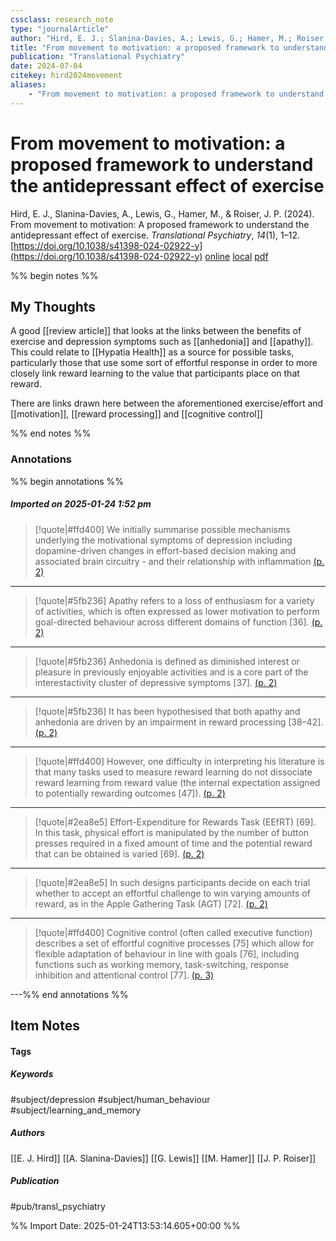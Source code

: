 ```yaml
---
cssclass: research_note
type: "journalArticle"
author: "Hird, E. J.; Slanina-Davies, A.; Lewis, G.; Hamer, M.; Roiser, J. P."
title: "From movement to motivation: a proposed framework to understand the antidepressant effect of exercise"
publication: "Translational Psychiatry"
date: 2024-07-04
citekey: hird2024movement
aliases: 
    - "From movement to motivation: a proposed framework to understand the antidepressant effect of exercise"
---
```


# From movement to motivation: a proposed framework to understand the antidepressant effect of exercise

Hird, E. J., Slanina-Davies, A., Lewis, G., Hamer, M., & Roiser, J. P. (2024). From movement to motivation: A proposed framework to understand the antidepressant effect of exercise. _Translational Psychiatry_, _14_(1), 1–12. [https://doi.org/10.1038/s41398-024-02922-y](https://doi.org/10.1038/s41398-024-02922-y)
[online](http://zotero.org/users/7162438/items/TKNIEEVF) [local](zotero://select/library/items/TKNIEEVF) [pdf](file:///home/gjc216/Zotero/storage/EJP7F56L/Hird%20et%20al.%20-%202024%20-%20From%20movement%20to%20motivation%20a%20proposed%20framework%20to%20understand%20the%20antidepressant%20effect%20of%20exercis.pdf)
 

 
%% begin notes %%

## My Thoughts

A good [[review article]] that looks at the links between the benefits of exercise and depression symptoms such as [[anhedonia]] and [[apathy]]. This could relate to [[Hypatia Health]] as a source for possible tasks, particularly those that use some sort of effortful response in order to more closely link reward learning to the value that participants place on that reward.

There are links drawn here between the aforementioned exercise/effort and [[motivation]], [[reward processing]] and [[cognitive control]]

%% end notes %%

### Annotations

%% begin annotations %%

##### Imported on 2025-01-24 1:52 pm
>[!quote|#ffd400]
>We initially summarise possible mechanisms underlying the motivational symptoms of depression including dopamine-driven changes in effort-based decision making and associated brain circuitry - and their relationship with inflammation [(p. 2)](zotero://open-pdf/library/items/EJP7F56L?page=2&annotation=ALZT99EG)

---
>[!quote|#5fb236]
>Apathy refers to a loss of enthusiasm for a variety of activities, which is often expressed as lower motivation to perform goal-directed behaviour across different domains of function [36]. [(p. 2)](zotero://open-pdf/library/items/EJP7F56L?page=2&annotation=GKMU34UW)

---
>[!quote|#5fb236]
>Anhedonia is defined as diminished interest or pleasure in previously enjoyable activities and is a core part of the interestactivity cluster of depressive symptoms [37]. [(p. 2)](zotero://open-pdf/library/items/EJP7F56L?page=2&annotation=ZVXH7H3A)

---
>[!quote|#5fb236]
>It has been hypothesised that both apathy and anhedonia are driven by an impairment in reward processing [38–42]. [(p. 2)](zotero://open-pdf/library/items/EJP7F56L?page=2&annotation=8CUGEJCS)

---
>[!quote|#ffd400]
>However, one difficulty in interpreting his literature is that many tasks used to measure reward learning do not dissociate reward learning from reward value (the internal expectation assigned to potentially rewarding outcomes [47]). [(p. 2)](zotero://open-pdf/library/items/EJP7F56L?page=2&annotation=U98CBBYD)

---
>[!quote|#2ea8e5]
>Effort-Expenditure for Rewards Task (EEfRT) [69]. In this task, physical effort is manipulated by the number of button presses required in a fixed amount of time and the potential reward that can be obtained is varied [69]. [(p. 2)](zotero://open-pdf/library/items/EJP7F56L?page=2&annotation=Z4NY4TA5)

---
>[!quote|#2ea8e5]
>In such designs participants decide on each trial whether to accept an effortful challenge to win varying amounts of reward, as in the Apple Gathering Task (AGT) [72]. [(p. 2)](zotero://open-pdf/library/items/EJP7F56L?page=2&annotation=I9W6N6K3)

---
>[!quote|#ffd400]
>Cognitive control (often called executive function) describes a set of effortful cognitive processes [75] which allow for flexible adaptation of behaviour in line with goals [76], including functions such as working memory, task-switching, response inhibition and attentional control [77]. [(p. 3)](zotero://open-pdf/library/items/EJP7F56L?page=3&annotation=QUI48S39)

---%% end annotations %%

## Item Notes

#### Tags

##### Keywords

#subject/depression #subject/human_behaviour #subject/learning_and_memory

##### Authors

[[E. J. Hird]] [[A. Slanina-Davies]] [[G. Lewis]] [[M. Hamer]] [[J. P. Roiser]]

##### Publication

#pub/transl_psychiatry


%% Import Date: 2025-01-24T13:53:14.605+00:00 %%
